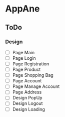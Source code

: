 # AppAne
## ToDo
### Design
 - [ ] Page Main 
 - [ ] Page Login 
 - [ ] Page Registration 
 - [ ] Page Product 
 - [ ] Page Shopping Bag 
 - [ ] Page Account
 - [ ] Page Manage Account
 - [ ] Page Address
 - [ ] Design PopUp
 - [ ] Design Logout
 - [ ] Design Loading
